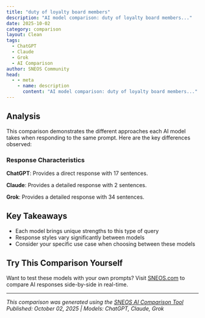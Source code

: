 ```yaml
---
title: "duty of loyalty board members"
description: "AI model comparison: duty of loyalty board members..."
date: 2025-10-02
category: comparison
layout: Clean
tags:
  - ChatGPT
  - Claude
  - Grok
  - AI Comparison
author: SNEOS Community
head:
  - - meta
    - name: description
      content: "AI model comparison: duty of loyalty board members..."
---
```


<ChatComparison
  title="duty of loyalty board members"
  prompt="duty of loyalty board members"
  :responses='{"ChatGPT": "The duty of loyalty is a fundamental responsibility of board members in organizations, particularly in corporations and nonprofit entities. It requires board members to act in the best interests of the organization without personal conflict of interest or self-dealing. Here are the key points of the duty of loyalty for board members:\n\n1. **Act in Good Faith and with Fidelity**: Board members must act honestly and faithfully in the organization\u2019s best interests.\n\n2. **Avoid Conflicts of Interest**: They should avoid situations where their personal interests conflict with those of the organization. If a conflict arises, it must be fully disclosed.\n\n3. **No Self-Dealing**: Board members cannot use their position to gain personal advantages, such as benefiting financially from contracts or decisions involving the organization unless fully disclosed and approved appropriately.\n\n4. **Confidentiality**: They must keep sensitive organizational information confidential and not use it for personal gain.\n\n5. **Fair Dealing**: Decisions should be made impartially and fairly, prioritizing the welfare of the organization and its stakeholders.\n\n6. **Disclosure Requirements**: If a conflict of interest exists, it must be disclosed to the board, and affected members should usually recuse themselves from related decisions.\n\nThe duty of loyalty ensures that board members prioritize the organization\u2019s interests above their own and maintain trust in their governance role. Failure to uphold this duty can result in legal and ethical consequences.", "Claude": "The **duty of loyalty** is a fundamental fiduciary obligation that requires board members to act in the best interests of the organization they serve, rather than their own personal interests. Here are the key aspects:\n\n## Core Principles\n\n**Primary Obligation**\n- Board members must prioritize the organization\u0027s interests above their own\n- Decisions should benefit the organization, not the individual board member\n\n**Good Faith Requirement**\n- Act honestly and with integrity\n- Make decisions based on what\u0027s best for the organization\n\n## Key Components\n\n### Conflicts of Interest\n- **Disclosure**: Reveal any potential conflicts before they arise\n- **Recusal**: Step away from discussions and votes when conflicted\n- **Documentation**: Ensure conflicts and recusal are properly recorded\n\n### Confidentiality\n- Protect sensitive organizational information\n- Don\u0027t share internal discussions or proprietary data\n- Maintain confidentiality even after leaving the board\n\n### Corporate Opportunities\n- Don\u0027t pursue business opportunities that rightfully belong to the organization\n- Avoid competing with the organization\u0027s interests\n\n## Practical Applications\n\n**Common Violations to Avoid:**\n- Self-dealing transactions without proper disclosure/approval\n- Using insider information for personal gain\n- Taking business opportunities away from the organization\n- Serving on competing organizations\u0027 boards without disclosure\n\n**Best Practices:**\n- Regular conflict of interest policy reviews\n- Annual disclosure statements\n- Clear recusal procedures\n- Robust documentation of decisions\n\nThe duty of loyalty works alongside the **duty of care** to form the foundation of effective board governance.", "Grok": "The **duty of loyalty** is a fundamental fiduciary responsibility that board members of a corporation, nonprofit, or other organization owe to the entity they serve. This duty requires board members to act in the best interests of the organization, prioritizing the organization\u2019s welfare over their personal interests or the interests of others. Below is an overview of the duty of loyalty for board members:\n\n### Key Aspects of the Duty of Loyalty\n1. **Avoid Conflicts of Interest**:\n - Board members must avoid situations where their personal, financial, or professional interests conflict with the interests of the organization.\n - If a conflict arises, it must be disclosed to the board, and the member may need to recuse themselves from discussions or decisions related to the matter.\n - For example, a board member should not vote on a contract involving a company they own or have a financial stake in unless proper disclosure and approval processes are followed.\n\n2. **Act in Good Faith**:\n - Board members must act honestly and with integrity in all decisions and actions related to the organization.\n - They must genuinely believe that their actions are in the best interest of the organization, even if others might disagree with their judgment.\n\n3. **Confidentiality**:\n - Board members are often privy to sensitive or proprietary information. The duty of loyalty requires them to maintain confidentiality and not disclose or use such information for personal gain or to harm the organization.\n - For instance, sharing confidential financial data or strategic plans with competitors or unauthorized parties would violate this duty.\n\n4. **Loyalty to the Organization**:\n - Board members must prioritize the organization\u2019s mission, goals, and interests over personal agendas or external affiliations.\n - They should avoid using their position on the board for personal benefit, such as securing business opportunities or influencing decisions for personal gain.\n\n5. **Avoid Self-Dealing**:\n - Self-dealing occurs when a board member benefits personally from transactions or decisions made by the organization. This is generally prohibited unless it is fully disclosed, approved by disinterested board members, and deemed fair to the organization.\n\n### Legal and Ethical Implications\n- **Legal Consequences**: Breaching the duty of loyalty can result in lawsuits, removal from the board, or personal liability for damages caused to the organization. In some jurisdictions, violations may also lead to penalties under corporate governance laws or nonprofit regulations.\n- **Ethical Standards**: Beyond legal requirements, the duty of loyalty is rooted in ethical principles of trust and responsibility. Board members are stewards of the organization and are expected to uphold high standards of conduct.\n\n### Practical Steps to Uphold the Duty of Loyalty\n- **Conflict of Interest Policies**: Organizations should have clear policies requiring board members to disclose potential conflicts and outlining procedures for handling them.\n- **Recusal**: When a conflict arises, board members should abstain from voting or participating in discussions on the matter.\n- **Transparency**: Decisions should be made openly (where appropriate), with proper documentation of how conflicts were addressed.\n- **Training**: Board members should receive regular training on fiduciary duties, including the duty of loyalty, to ensure they understand their obligations.\n\n### Context in Corporate vs. Nonprofit Boards\n- **Corporate Boards**: The duty of loyalty often focuses on protecting shareholder interests and maximizing value for the company. Violations might involve insider trading or usurping corporate opportunities.\n- **Nonprofit Boards**: The duty of loyalty emphasizes serving the organization\u2019s mission and ensuring that resources are used for charitable or public benefit purposes. Violations might involve diverting funds or prioritizing personal causes over the nonprofit\u2019s mission.\n\nIn summary, the duty of loyalty requires board members to act with integrity, transparency, and a singular focus on the organization\u2019s best interests. It is a cornerstone of effective governance and helps maintain trust between the board, the organization, and its stakeholders."}' 
  published-date="01:36"
/>

## Analysis

This comparison demonstrates the different approaches each AI model takes when responding to the same prompt. Here are the key differences observed:

### Response Characteristics

**ChatGPT**: Provides a direct response with 17 sentences. 

**Claude**: Provides a detailed response with 2 sentences. 

**Grok**: Provides a detailed response with 34 sentences. 

## Key Takeaways

- Each model brings unique strengths to this type of query
- Response styles vary significantly between models
- Consider your specific use case when choosing between these models

## Try This Comparison Yourself

Want to test these models with your own prompts? Visit [SNEOS.com](https://sneos.com) to compare AI responses side-by-side in real-time.

---

*This comparison was generated using the [SNEOS AI Comparison Tool](https://sneos.com)*
*Published: October 02, 2025 | Models: ChatGPT, Claude, Grok*

